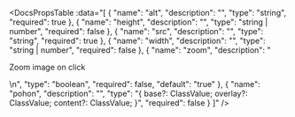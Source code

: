 <!-- This file was automatic generated. Do not edit it manually -->

<DocsPropsTable :data="[
  {
    "name": "alt",
    "description": "",
    "type": "string",
    "required": true
  },
  {
    "name": "height",
    "description": "",
    "type": "string | number",
    "required": false
  },
  {
    "name": "src",
    "description": "",
    "type": "string",
    "required": true
  },
  {
    "name": "width",
    "description": "",
    "type": "string | number",
    "required": false
  },
  {
    "name": "zoom",
    "description": "<p>Zoom image on click</p>\n",
    "type": "boolean",
    "required": false,
    "default": "true"
  },
  {
    "name": "pohon",
    "description": "",
    "type": "{ base?: ClassValue; overlay?: ClassValue; content?: ClassValue; }",
    "required": false
  }
]" />
